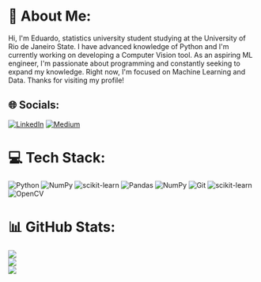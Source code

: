 # 💫 About Me:
Hi, I'm Eduardo, statistics university student studying at the University of Rio de Janeiro State. I have advanced knowledge of Python and I'm currently working on developing a Computer Vision tool. As an aspiring ML engineer, I'm passionate about programming and constantly seeking to expand my knowledge. Right now, I'm focused on Machine Learning and Data. Thanks for visiting my profile!


## 🌐 Socials:
[![LinkedIn](https://img.shields.io/badge/LinkedIn-%230077B5.svg?logo=linkedin&logoColor=white)](https://linkedin.com/in/https://linkedin.com/in/https://www.linkedin.com/in/eduardo-zveiter-vodopives-885468264/) [![Medium](https://img.shields.io/badge/Medium-12100E?logo=medium&logoColor=white)](https://medium.com/@https://medium.com/@evodopives) 

# 💻 Tech Stack:
![Python](https://img.shields.io/badge/python-3670A0?style=for-the-badge&logo=python&logoColor=ffdd54) ![NumPy](https://img.shields.io/badge/numpy-%23013243.svg?style=for-the-badge&logo=numpy&logoColor=white) ![scikit-learn](https://img.shields.io/badge/scikit--learn-%23F7931E.svg?style=for-the-badge&logo=scikit-learn&logoColor=white) ![Pandas](https://img.shields.io/badge/pandas-%23150458.svg?style=for-the-badge&logo=pandas&logoColor=white) ![NumPy](https://img.shields.io/badge/numpy-%23013243.svg?style=for-the-badge&logo=numpy&logoColor=white) ![Git](https://img.shields.io/badge/git-%23F05033.svg?style=for-the-badge&logo=git&logoColor=white) ![scikit-learn](https://img.shields.io/badge/scikit--learn-%23F7931E.svg?style=for-the-badge&logo=scikit-learn&logoColor=white) ![OpenCV](https://img.shields.io/badge/opencv-%23white.svg?style=for-the-badge&logo=opencv&logoColor=white)
# 📊 GitHub Stats:
![](https://github-readme-stats.vercel.app/api?username=EduardoV06&theme=dark&hide_border=false&include_all_commits=false&count_private=false)<br/>
![](https://nirzak-streak-stats.vercel.app/?user=EduardoV06&theme=dark&hide_border=false)<br/>
![](https://github-readme-stats.vercel.app/api/top-langs/?username=EduardoV06&theme=dark&hide_border=false&include_all_commits=false&count_private=false&layout=compact)
